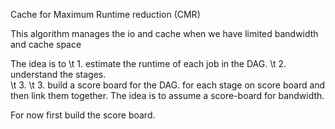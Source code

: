 Cache for Maximum Runtime reduction (CMR)


This algorithm manages the io and cache when we have limited bandwidth and cache space


The idea is to
\t 1. estimate the runtime of each job in the DAG.
\t 2. understand the stages.  
\t 3. 
\t 3. build a score board for the DAG. for each stage on score board and then link them together. 
The idea is to assume a score-board for bandwidth.   

For now first build the score board. 
